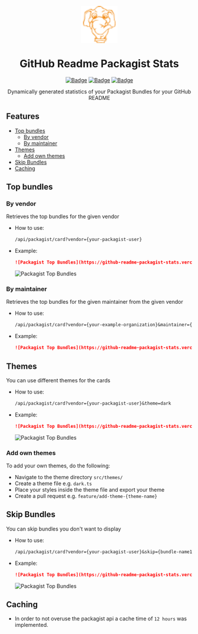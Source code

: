 <div align="center">
  <img alt="Packagist Logo" src="docs/packagist.svg" width="100" align="center">
  <h1>GitHub Readme Packagist Stats</h1>

[![Badge](https://img.shields.io/github/issues/agonyz/github-readme-packagist-stats?style=for-the-badge)](https://github.com/agonyz/github-readme-packagist-stats/issues)
[![Badge](https://img.shields.io/github/issues-pr/agonyz/github-readme-packagist-stats?style=for-the-badge)](https://github.com/agonyz/github-readme-packagist-stats/pulls)
[![Badge](https://img.shields.io/github/stars/agonyz/github-readme-packagist-stats?style=for-the-badge)](https://github.com/agonyz/github-readme-packagist-stats/stargazers)

</div>

<p align="center">
  Dynamically generated statistics of your Packagist Bundles for your GitHub README
</p>


## Features
- [Top bundles](#top-bundles)
  - [By vendor](#by-vendor)
  - [By maintainer](#by-maintainer)
- [Themes](#themes)
  - [Add own themes](#add-own-themes)
- [Skip Bundles](#skip-bundles)
- [Caching](#caching)

## Top bundles
### By vendor
Retrieves the top bundles for the given vendor
- How to use:
  ```markdown
  /api/packagist/card?vendor={your-packagist-user}
  ```
- Example:
  ```markdown
  ![Packagist Top Bundles](https://github-readme-packagist-stats.vercel.app/api/packagist/card?vendor=agonyz)
  ```
  ![Packagist Top Bundles](https://github-readme-packagist-stats.vercel.app/api/packagist/card?vendor=agonyz)

### By maintainer
Retrieves the top bundles for the given maintainer from the given vendor
- How to use:
  ```markdown
  /api/packagist/card?vendor={your-example-organization}&maintainer={your-packagist-user}
  ```
- Example:
  ```markdown
  ![Packagist Top Bundles](https://github-readme-packagist-stats.vercel.app/api/packagist/card?vendor=exampleOrganization&maintainer=agonyz)
  ```

## Themes
You can use different themes for the cards
- How to use: 
  ```markdown
  /api/packagist/card?vendor={your-packagist-user}&theme=dark
  ```
- Example:
  ```markdown
  ![Packagist Top Bundles](https://github-readme-packagist-stats.vercel.app/api/packagist/card?vendor=agonyz&theme=dark)
  ```
  ![Packagist Top Bundles](https://github-readme-packagist-stats.vercel.app/api/packagist/card?vendor=agonyz&theme=dark)

### Add own themes
To add your own themes, do the following:
- Navigate to the theme directory `src/themes/`
- Create a theme file e.g. `dark.ts`
- Place your styles inside the theme file and export your theme
- Create a pull request e.g. `feature/add-theme-{theme-name}`

## Skip Bundles
You can skip bundles you don't want to display
- How to use:
  ```markdown
  /api/packagist/card?vendor={your-packagist-user}&skip={bundle-name1, bundle-name2, ..}
  ```
- Example:
  ```markdown
  ![Packagist Top Bundles](https://github-readme-packagist-stats.vercel.app/api/packagist/card?vendor=agonyz&skip=contao-countdown-bundle,contao-pagespeed-insights-bundle)
  ```
  ![Packagist Top Bundles](https://github-readme-packagist-stats.vercel.app/api/packagist/card?vendor=agonyz&skip=contao-countdown-bundle,contao-pagespeed-insights-bundle)


## Caching
- In order to not overuse the packagist api a cache time of `12 hours` was implemented.